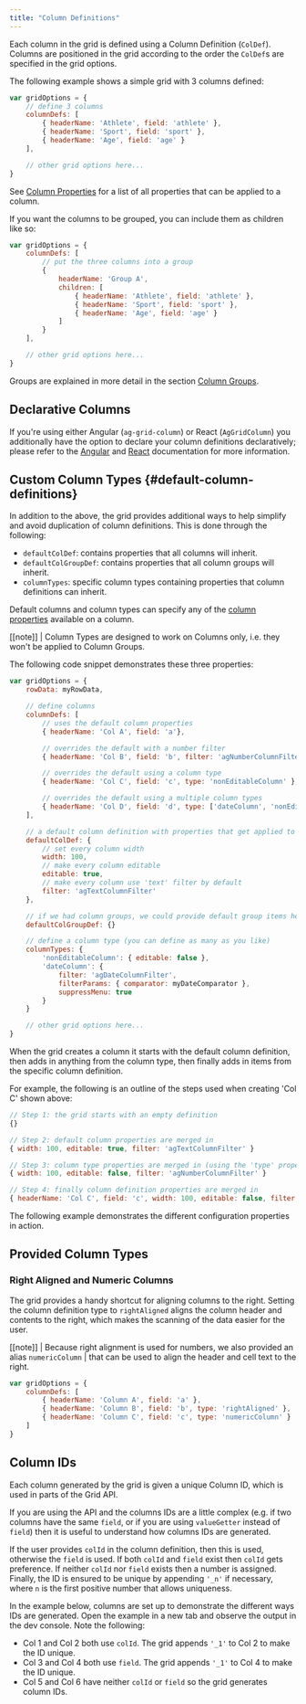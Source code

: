 ```yaml
---
title: "Column Definitions"
---
```

Each column in the grid is defined using a Column Definition (`ColDef`). Columns are positioned in the
grid according to the order the `ColDef`s are specified in the grid options.

The following example shows a simple grid with 3 columns defined:

```js
var gridOptions = {
    // define 3 columns
    columnDefs: [
        { headerName: 'Athlete', field: 'athlete' },
        { headerName: 'Sport', field: 'sport' },
        { headerName: 'Age', field: 'age' }
    ],

    // other grid options here...
}
```

See [Column Properties](../column-properties/) for a
list of all properties that can be applied to a column.

If you want the columns to be grouped, you can include them as children like so:

```js
var gridOptions = {
    columnDefs: [
        // put the three columns into a group
        {
            headerName: 'Group A',
            children: [
                { headerName: 'Athlete', field: 'athlete' },
                { headerName: 'Sport', field: 'sport' },
                { headerName: 'Age', field: 'age' }
            ]
        }
    ],

    // other grid options here...
}
```

Groups are explained in more detail in the section [Column Groups](../grouping-headers/).

## Declarative Columns

If you're using either Angular (`ag-grid-column`) or React (`AgGridColumn`) you additionally have
the option to declare your column definitions declaratively; please refer to the [Angular](../angular-markup)
and [React](../react-column-configuration/) documentation for more information.

## Custom Column Types {#default-column-definitions}

In addition to the above, the grid provides additional ways to help simplify and avoid duplication of column definitions.
This is done through the following:

- `defaultColDef`: contains properties that all columns will inherit.
- `defaultColGroupDef`: contains properties that all column groups will inherit.
- `columnTypes`: specific column types containing properties that column definitions can inherit.

Default columns and column types can specify any of the [column properties](../column-properties/) available on a column.

[[note]]
| Column Types are designed to work on Columns only, i.e. they won't be applied to Column Groups.

The following code snippet demonstrates these three properties:

```js
var gridOptions = {
    rowData: myRowData,

    // define columns
    columnDefs: [
        // uses the default column properties
        { headerName: 'Col A', field: 'a'},

        // overrides the default with a number filter
        { headerName: 'Col B', field: 'b', filter: 'agNumberColumnFilter' },

        // overrides the default using a column type
        { headerName: 'Col C', field: 'c', type: 'nonEditableColumn' },

        // overrides the default using a multiple column types
        { headerName: 'Col D', field: 'd', type: ['dateColumn', 'nonEditableColumn'] }
    ],

    // a default column definition with properties that get applied to every column
    defaultColDef: {
        // set every column width
        width: 100,
        // make every column editable
        editable: true,
        // make every column use 'text' filter by default
        filter: 'agTextColumnFilter'
    },

    // if we had column groups, we could provide default group items here
    defaultColGroupDef: {}

    // define a column type (you can define as many as you like)
    columnTypes: {
        'nonEditableColumn': { editable: false },
        'dateColumn': {
            filter: 'agDateColumnFilter',
            filterParams: { comparator: myDateComparator },
            suppressMenu: true
        }
    }

    // other grid options here...
}
```

When the grid creates a column it starts with the default column definition, then adds in anything from the column
type, then finally adds in items from the specific column definition.

For example, the following is an outline of the steps used when creating 'Col C' shown above:

```js
// Step 1: the grid starts with an empty definition
{}

// Step 2: default column properties are merged in
{ width: 100, editable: true, filter: 'agTextColumnFilter' }

// Step 3: column type properties are merged in (using the 'type' property)
{ width: 100, editable: false, filter: 'agNumberColumnFilter' }

// Step 4: finally column definition properties are merged in
{ headerName: 'Col C', field: 'c', width: 100, editable: false, filter: 'agNumberColumnFilter' }
```

The following example demonstrates the different configuration properties in action.

<example-runner name="column-definition" title="Column Definition Example" type="generated" options='{ "grid": { "height": "100%" }}'></example-runner>

## Provided Column Types

### Right Aligned and Numeric Columns

The grid provides a handy shortcut for aligning columns to the right.
Setting the column definition type to `rightAligned` aligns the column header and contents to the right,
which makes the scanning of the data easier for the user.

[[note]]
| Because right alignment is used for numbers, we also provided an alias `numericColumn`
| that can be used to align the header and cell text to the right.

```js
var gridOptions = {
    columnDefs: [
        { headerName: 'Column A', field: 'a' },
        { headerName: 'Column B', field: 'b', type: 'rightAligned' },
        { headerName: 'Column C', field: 'c', type: 'numericColumn' }
    ]
}
```

## Column IDs

Each column generated by the grid is given a unique Column ID, which is used in parts of the Grid API.

If you are using the API and the columns IDs are a little complex (e.g. if two columns have the same
`field`, or if you are using `valueGetter` instead of `field`) then it is useful to
understand how columns IDs are generated.

If the user provides `colId` in the column definition, then this is used, otherwise the `field`
is used. If both `colId` and `field` exist then `colId` gets preference. If neither
`colId` nor `field` exists then a number is assigned. Finally, the ID is ensured to be unique by
appending `'_n'` if necessary, where `n` is the first positive number that allows uniqueness.

In the example below, columns are set up to demonstrate the different ways IDs are generated.
Open the example in a new tab and observe the output in the dev console. Note the following:

- Col 1 and Col 2 both use `colId`. The grid appends `'_1'` to Col 2 to make the ID unique.
- Col 3 and Col 4 both use `field`. The grid appends `'_1'` to Col 4 to make the ID unique.
- Col 5 and Col 6 have neither `colId` or `field` so the grid generates column IDs.

<example-runner name="column-ids" title="Column IDs" type="generated"></example-runner>
